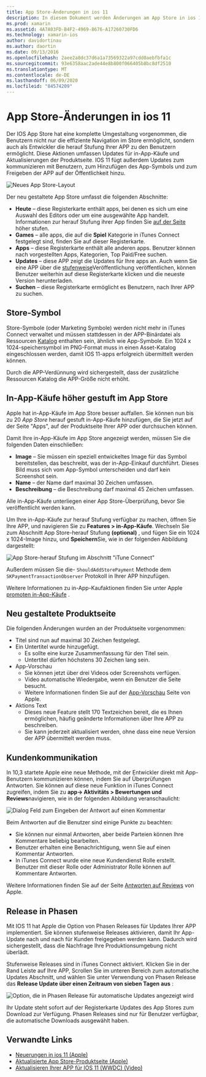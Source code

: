 ```yaml
---
title: App Store-Änderungen in ios 11
description: In diesem Dokument werden Änderungen am App Store in ios 11 erläutert. Es erläutert das Store-Symbol einer Anwendung, höher gestufte in-App-Käufe, die neu gestaltete Produktseite, die Kundenkommunikation und Phasen Freigaben.
ms.prod: xamarin
ms.assetid: 4A7A03FD-B4F2-4969-8676-A17260730FD6
ms.technology: xamarin-ios
author: davidortinau
ms.author: daortin
ms.date: 09/13/2016
ms.openlocfilehash: 2aee2a8dc37d6a1a73569322a97cdd0aebfbfa1c
ms.sourcegitcommit: 93e6358aac2ade44e8b800f066405b8bc8df2510
ms.translationtype: MT
ms.contentlocale: de-DE
ms.lasthandoff: 06/09/2020
ms.locfileid: "84574209"
---
```

# <a name="app-store-changes-in-ios-11"></a>App Store-Änderungen in ios 11

Der IOS App Store hat eine komplette Umgestaltung vorgenommen, die Benutzern nicht nur die effiziente Navigation im Store ermöglicht, sondern auch als Entwickler die herauf Stufung Ihrer APP zu den Benutzern ermöglicht. Diese Aktionen umfassen Updates für in-App-Käufe und Aktualisierungen der Produktseite. IOS 11 fügt außerdem Updates zum kommunizieren mit Benutzern, zum Hinzufügen des App-Symbols und zum Freigeben der APP auf der Öffentlichkeit hinzu.

![Neues App Store-Layout](app-store-changes-images/image3.jpg)

Der neu gestaltete App Store umfasst die folgenden Abschnitte:

- **Heute** – diese Registerkarte enthält apps, bei denen es sich um eine Auswahl des Editors oder um eine ausgewählte App handelt. Informationen zur herauf Stufung ihrer App finden Sie [auf der Seite](https://developer.apple.com//contact/app-store/promote/) höher stufen.
- **Games** – alle apps, die auf die **Spiel** Kategorie in iTunes Connect festgelegt sind, finden Sie auf dieser Registerkarte.
- **Apps** – diese Registerkarte enthält alle anderen apps. Benutzer können nach vorgestellten Apps, Kategorien, Top Paid/Free suchen.
- **Updates** – diese APP zeigt die Updates für Ihre apps an. Auch wenn Sie eine APP über die [stufenweise](#Phased_Release)Veröffentlichung veröffentlichen, können Benutzer weiterhin auf diese Registerkarte klicken und die neueste Version herunterladen.
- **Suchen** – diese Registerkarte ermöglicht es Benutzern, nach Ihrer APP zu suchen.

## <a name="store-icon"></a>Store-Symbol

Store-Symbole (oder Marketing Symbole) werden nicht mehr in iTunes Connect verwaltet und müssen stattdessen in der APP-Binärdatei als Ressourcen [Katalog](~/ios/app-fundamentals/images-icons/app-icons.md) enthalten sein, ähnlich wie App-Symbole. Ein 1024 x 1024-speichersymbol im PNG-Format muss in einen Asset-Katalog eingeschlossen werden, damit IOS 11-apps erfolgreich übermittelt werden können.

Durch die APP-Verdünnung wird sichergestellt, dass der zusätzliche Ressourcen Katalog die APP-Größe nicht erhöht.

## <a name="in-app-purchases-promoted-in-the-app-store"></a>In-App-Käufe höher gestuft im App Store

Apple hat in-App-Käufe im App Store besser auffallen. Sie können nun bis zu 20 _App Store_ herauf gestuft in-App-Käufe hinzufügen, die Sie jetzt auf der Seite "Apps", auf der Produktseite Ihrer APP oder durchsuchen können.

Damit Ihre in-App-Käufe im App Store angezeigt werden, müssen Sie die folgenden Daten einschließen:

- **Image** – Sie müssen ein speziell entwickeltes Image für das Symbol bereitstellen, das beschreibt, was der in-App-Einkauf durchführt. Dieses Bild muss sich vom App-Symbol unterscheiden und darf kein Screenshot sein.
- **Name** – der Name darf maximal 30 Zeichen umfassen.
- **Beschreibung** – die Beschreibung darf maximal 45 Zeichen umfassen.

Alle in-App-Käufe unterliegen einer App Store-Überprüfung, bevor Sie veröffentlicht werden kann.

Um Ihre in-App-Käufe zur herauf Stufung verfügbar zu machen, öffnen Sie Ihre APP, und navigieren Sie zu **Features > in-App-Käufe**. Wechseln Sie zum Abschnitt App Store-herauf Stufung **(optional)** , und fügen Sie ein 1024 x 1024-Image hinzu, und **Speichern**Sie, wie in der folgenden Abbildung dargestellt:

![App Store-herauf Stufung im Abschnitt "iTune Connect"](app-store-changes-images/image4.png)

Außerdem müssen Sie die- `ShouldAddStorePayment` Methode dem `SKPaymentTransactionObserver` Protokoll in Ihrer APP hinzufügen.

Weitere Informationen zu in-App-Kaufaktionen finden Sie unter Apple [promoten in-App-Käufe](https://developer.apple.com/app-store/promoting-in-app-purchases/) .

## <a name="redesigned-product-page"></a>Neu gestaltete Produktseite

Die folgenden Änderungen wurden an der Produktseite vorgenommen:

- Titel sind nun auf maximal 30 Zeichen festgelegt.
- Ein Untertitel wurde hinzugefügt.
  - Es sollte eine kurze Zusammenfassung für den Titel sein.
  - Untertitel dürfen höchstens 30 Zeichen lang sein.
- App-Vorschau
  - Sie können jetzt über drei Videos oder Screenshots verfügen.
  - Video automatische Wiedergabe, wenn ein Benutzer die Seite besucht.
  - Weitere Informationen finden Sie auf der [App-Vorschau](https://developer.apple.com/app-store/app-previews/) Seite von Apple.
- Aktions Text
  - Dieses neue Feature stellt 170 Textzeichen bereit, die es Ihnen ermöglichen, häufig geänderte Informationen über Ihre APP zu beschreiben.
  - Sie kann jederzeit aktualisiert werden, ohne dass eine neue Version der APP übermittelt werden muss.

## <a name="customer-communication"></a>Kundenkommunikation

In 10,3 startete Apple eine neue Methode, mit der Entwickler direkt mit App-Benutzern kommunizieren können, indem Sie auf Überprüfungen Antworten. Sie können auf diese neue Funktion in iTunes Connect zugreifen, indem Sie zu **app-> Aktivitäts > Bewertungen und Reviews**navigieren, wie in der folgenden Abbildung veranschaulicht:

![Dialog Feld zum Eingeben der Antwort auf einen Kommentar](app-store-changes-images/image5.png)

Beim Antworten auf die Benutzer sind einige Punkte zu beachten:

- Sie können nur einmal Antworten, aber beide Parteien können Ihre Kommentare beliebig bearbeiten.
- Benutzer erhalten eine Benachrichtigung, wenn Sie auf einen Kommentar Antworten.
- In iTunes Connect wurde eine neue Kundendienst Rolle erstellt. Benutzer mit dieser Rolle oder Administrator Rolle können auf Kommentare Antworten.

Weitere Informationen finden Sie auf der Seite [Antworten auf Reviews](https://developer.apple.com/app-store/responding-to-reviews/) von Apple.

<a name="Phased_Release"></a>

## <a name="phased-release"></a>Release in Phasen

Mit IOS 11 hat Apple die Option von Phasen Releases für Updates Ihrer APP implementiert. Sie können stufenweise Releases aktivieren, damit Ihr App-Update nach und nach für Kunden freigegeben werden kann. Dadurch wird sichergestellt, dass die Nachfrage Ihre Produktionsumgebung nicht überlädt.

Stufenweise Releases sind in iTunes Connect aktiviert. Klicken Sie in der Rand Leiste auf Ihre APP, Scrollen Sie im unteren Bereich zum automatische Updates Abschnitt, und wählen Sie unter Verwendung von Phasen Release das **Release Update über einen Zeitraum von sieben Tagen** **aus** :

![Option, die in Phasen Release für automatische Updates angezeigt wird](app-store-changes-images/image6.png)

Ihr Update steht sofort auf der Registerkarte Updates des App Stores zum Download zur Verfügung. Phasen Releases sind nur für Benutzer verfügbar, die automatische Downloads ausgewählt haben.

## <a name="related-links"></a>Verwandte Links

- [Neuerungen in ios 11 (Apple)](https://developer.apple.com/ios/)
- [Aktualisierte App Store-Produktseite (Apple)](https://developer.apple.com/app-store/product-page/)
- [Aktualisieren Ihrer APP für IOS 11 (WWDC) (Video)](https://developer.apple.com/videos/play/wwdc2017/204/)
